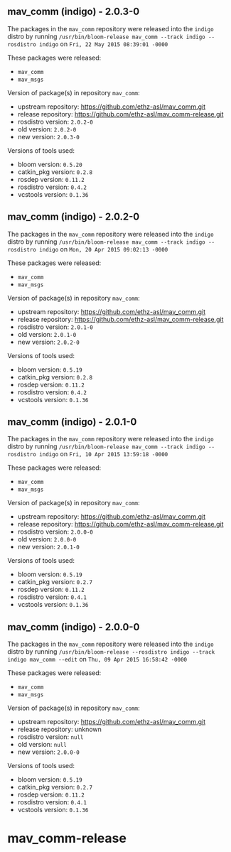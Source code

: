 ## mav_comm (indigo) - 2.0.3-0

The packages in the `mav_comm` repository were released into the `indigo` distro by running `/usr/bin/bloom-release mav_comm --track indigo --rosdistro indigo` on `Fri, 22 May 2015 08:39:01 -0000`

These packages were released:
- `mav_comm`
- `mav_msgs`

Version of package(s) in repository `mav_comm`:
- upstream repository: https://github.com/ethz-asl/mav_comm.git
- release repository: https://github.com/ethz-asl/mav_comm-release.git
- rosdistro version: `2.0.2-0`
- old version: `2.0.2-0`
- new version: `2.0.3-0`

Versions of tools used:
- bloom version: `0.5.20`
- catkin_pkg version: `0.2.8`
- rosdep version: `0.11.2`
- rosdistro version: `0.4.2`
- vcstools version: `0.1.36`


## mav_comm (indigo) - 2.0.2-0

The packages in the `mav_comm` repository were released into the `indigo` distro by running `/usr/bin/bloom-release mav_comm --track indigo --rosdistro indigo` on `Mon, 20 Apr 2015 09:02:13 -0000`

These packages were released:
- `mav_comm`
- `mav_msgs`

Version of package(s) in repository `mav_comm`:
- upstream repository: https://github.com/ethz-asl/mav_comm.git
- release repository: https://github.com/ethz-asl/mav_comm-release.git
- rosdistro version: `2.0.1-0`
- old version: `2.0.1-0`
- new version: `2.0.2-0`

Versions of tools used:
- bloom version: `0.5.19`
- catkin_pkg version: `0.2.8`
- rosdep version: `0.11.2`
- rosdistro version: `0.4.2`
- vcstools version: `0.1.36`


## mav_comm (indigo) - 2.0.1-0

The packages in the `mav_comm` repository were released into the `indigo` distro by running `/usr/bin/bloom-release mav_comm --track indigo --rosdistro indigo` on `Fri, 10 Apr 2015 13:59:18 -0000`

These packages were released:
- `mav_comm`
- `mav_msgs`

Version of package(s) in repository `mav_comm`:
- upstream repository: https://github.com/ethz-asl/mav_comm.git
- release repository: https://github.com/ethz-asl/mav_comm-release.git
- rosdistro version: `2.0.0-0`
- old version: `2.0.0-0`
- new version: `2.0.1-0`

Versions of tools used:
- bloom version: `0.5.19`
- catkin_pkg version: `0.2.7`
- rosdep version: `0.11.2`
- rosdistro version: `0.4.1`
- vcstools version: `0.1.36`


## mav_comm (indigo) - 2.0.0-0

The packages in the `mav_comm` repository were released into the `indigo` distro by running `/usr/bin/bloom-release --rosdistro indigo --track indigo mav_comm --edit` on `Thu, 09 Apr 2015 16:58:42 -0000`

These packages were released:
- `mav_comm`
- `mav_msgs`

Version of package(s) in repository `mav_comm`:
- upstream repository: https://github.com/ethz-asl/mav_comm.git
- release repository: unknown
- rosdistro version: `null`
- old version: `null`
- new version: `2.0.0-0`

Versions of tools used:
- bloom version: `0.5.19`
- catkin_pkg version: `0.2.7`
- rosdep version: `0.11.2`
- rosdistro version: `0.4.1`
- vcstools version: `0.1.36`


# mav_comm-release
